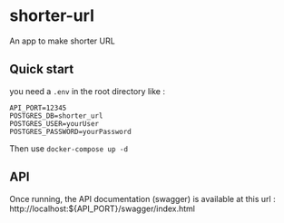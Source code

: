 # shorter-url
An app to make shorter URL

## Quick start

you need a `.env` in the root directory like :

```
API_PORT=12345
POSTGRES_DB=shorter_url
POSTGRES_USER=yourUser
POSTGRES_PASSWORD=yourPassword
```

Then use `docker-compose up -d`

## API
Once running, the API documentation (swagger) is available at this url : http://localhost:${API_PORT}/swagger/index.html
